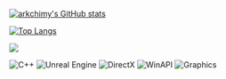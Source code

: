 [![arkchimy's GitHub stats](https://github-readme-stats.vercel.app/api?username=arkchimy&count_private=true&custom_title=arkchimy's&nbsp;GitHub&nbsp;Stats&bg_color=30,7F7FD5,86A8E7,91eae4&title_color=fff&text_color=fff)](https://github.com/anuraghazra/github-readme-stats)

[![Top Langs](https://github-readme-stats.vercel.app/api/top-langs/?username=arkchimy&layout=compact&custom_title=arkchimy's&nbsp;Language&nbsp;Stats&bg_color=30,91eae4,86A8E7&title_color=fff&text_color=fff)](https://github.com/anuraghazra/github-readme-stats)


<img src="https://github-profile-trophy.vercel.app/?username=arkchimy&margin-w=15&row=2&column=4&no-frame=true&theme=onedark">

![C++](https://img.shields.io/badge/C++-00599C?style=flat-square&logo=C%2B%2B&logoColor=white) ![Unreal Engine](https://img.shields.io/badge/Unreal%20Engine-313131?style=flat-square&logo=Unreal%20Engine&logoColor=white) ![DirectX](https://img.shields.io/badge/DirectX-0078D6?style=flat-square&logo=DirectX&logoColor=white) ![WinAPI](https://img.shields.io/badge/WinAPI-00AEEF?style=flat-square&logo=Windows&logoColor=white) ![Graphics](https://img.shields.io/badge/Graphics-8B008B?style=flat-square&logo=OpenGL&logoColor=white)
